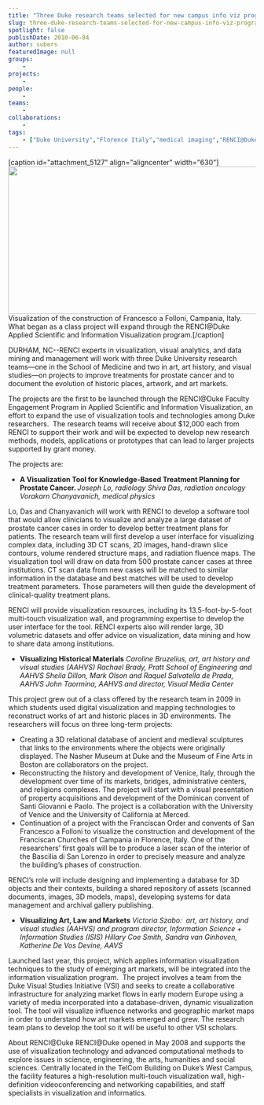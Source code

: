 ```yaml
---
title: "Three Duke research teams selected for new campus info viz program"
slug: three-duke-research-teams-selected-for-new-campus-info-viz-program
spotlight: false
publishDate: 2010-06-04
author: subers
featuredImage: null
groups:
    - 
projects:
    - 
people:
    - 
teams: 
    - 
collaborations:
    - 
tags:
    - ["Duke University","Florence Italy","medical imaging","RENCI@Duke","Venice Italy","visualization"]
---
```

[caption id="attachment_5127" align="aligncenter" width="630"]<a title="Visualization of the construction of Francesco a Folloni, Florence. What began as a class project will expand through the RENCI@Duke Applied Scientific and Information Visualization program." href="http://www.renci.org/wp-content/uploads/2010/06/dukeViz2.jpg"><img class="wp-image-5127 size-full" title="dukeViz" src="http://www.renci.org/wp-content/uploads/2010/06/dukeViz2.jpg" alt="" width="630" height="300" /></a> Visualization of the construction of Francesco a Folloni, Campania, Italy. What began as a class project will expand through the RENCI@Duke Applied Scientific and Information Visualization program.[/caption]

DURHAM, NC--RENCI experts in visualization, visual analytics, and data mining and management will work with three Duke University research teams—one in the School of Medicine and two in art, art history, and visual studies—on projects to improve treatments for prostate cancer and to document the evolution of historic places, artwork, and art markets.

<!--more-->

The projects are the first to be launched through the RENCI@Duke Faculty Engagement Program in Applied Scientific and Information Visualization, an effort to expand the use of visualization tools and technologies among Duke researchers.  The research teams will receive about $12,000 each from RENCI to support their work and will be expected to develop new research methods, models, applications or prototypes that can lead to larger projects supported by grant money.

The projects are:
<ul>
	<li><strong>A Visualization Tool for Knowledge-Based Treatment Planning for Prostate Cancer. </strong>
<em>Joseph Lo, radiology
Shiva Das, radiation oncology
Vorakarn Chanyavanich, medical physics</em></li>
</ul>
Lo, Das and Chanyavanich will work with RENCI to develop a software tool that would allow clinicians to visualize and analyze a large dataset of prostate cancer cases in order to develop better treatment plans for patients. The research team will first develop a user interface for visualizing complex data, including 3D CT scans, 2D images, hand-drawn slice contours, volume rendered structure maps, and radiation fluence maps.
The visualization tool will draw on data from 500 prostate cancer cases at three institutions. CT scan data from new cases will be matched to similar information in the database and best matches will be used to develop treatment parameters. Those parameters will then guide the development of clinical-quality treatment plans.

RENCI will provide visualization resources, including its 13.5-foot-by-5-foot multi-touch visualization wall, and programming expertise to develop the user interface for the tool. RENCI experts also will render large, 3D volumetric datasets and offer advice on visualization, data mining and how to share data among institutions.
<ul>
	<li><strong>Visualizing Historical Materials</strong>
<em>Caroline Bruzelius, art, art history and visual studies (AAHVS)
Rachael Brady, Pratt School of Engineering and AAHVS
Sheila Dillon, Mark Olson and Raquel Salvatella de Prada, AAHVS
John Taormina, AAHVS and director, Visual Media Center </em></li>
</ul>
This project grew out of a class offered by the research team in 2009 in which students used digital visualization and mapping technologies to reconstruct works of art and historic places in 3D environments. The researchers will focus on three long-term projects:
<ul>
	<li>Creating a 3D relational database of ancient and medieval sculptures that links to the environments where the objects were originally displayed. The Nasher Museum at Duke and the Museum of Fine Arts in Boston are collaborators on the project.</li>
	<li>Reconstructing the history and development of Venice, Italy, through the development over time of its markets, bridges, administrative centers, and religions complexes. The project will start with a visual presentation of property acquisitions and development of the Dominican convent of Santi Giovanni e Paolo. The project is a collaboration with the University of Venice and the University of California at Merced.</li>
	<li>Continuation of a project with the Franciscan Order and convents of San Francesco a Folloni to visualize the construction and development of the Franciscan Churches of Campania in Florence, Italy. One of the researchers’ first goals will be to produce a laser scan of the interior of the Bascilia di San Lorenzo in order to precisely measure and analyze the building’s phases of construction.</li>
</ul>
RENCI’s role will include designing and implementing a database for 3D objects and their contexts, building a shared repository of assets (scanned documents, images, 3D models, maps), developing systems for data management and archival gallery publishing.
<ul>
	<li><strong>Visualizing Art, Law and Markets</strong>
<em>Victoria Szabo:  art, art history, and visual studies (AAHVS) and program director, Information Science + Information Studies (ISIS)
Hillary Coe Smith, Sandra van Ginhoven, Katherine De Vos Devine, AAVS </em></li>
</ul>
Launched last year, this project, which applies information visualization techniques to the study of emerging art markets, will be integrated into the information visualization program.  The project involves a team from the Duke Visual Studies Initiative (VSI) and seeks to create a collaborative infrastructure for analyzing market flows in early modern Europe using a variety of media incorporated into a database-driven, dynamic visualization tool. The tool will visualize influence networks and geographic market maps in order to understand how art markets emerged and grew. The research team plans to develop the tool so it will be useful to other VSI scholars.

<span class="renci_head">About RENCI@Duke</span>
RENCI@Duke opened in May 2008 and supports the use of visualization technology and advanced computational methods to explore issues in science, engineering, the arts, humanities and social sciences. Centrally located in the TelCom Building on Duke’s West Campus, the facility features a high-resolution multi-touch visualization wall, high-definition videoconferencing and networking capabilities, and staff specialists in visualization and informatics.
